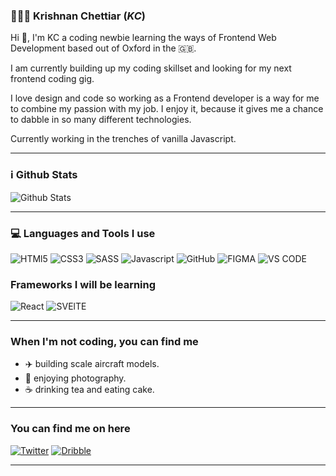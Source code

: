<!-- [![Header](https://media-exp1.licdn.com/dms/image/C4E16AQHpER4hEJGZFg/profile-displaybackgroundimage-shrink_350_1400/0/1622392375763?e=1646870400&v=beta&t=deOdwEUd8Rv8uQ7g2IlQYffffYbU0KzU9zzqNhwG0bo "Link to Krishnan Chettiar Portfolio")](https://kchettiar.com) -->

### 👨🏾‍💻 Krishnan Chettiar (*KC*)

Hi 👋, I'm KC a coding newbie learning the ways of Frontend Web Development based out of Oxford in the 🇬🇧.

 I am currently building up my coding skillset and looking for my next frontend coding gig.

I love design and code so working as a Frontend developer is a way for me to combine my passion with my job. I enjoy it, because it gives me a chance to dabble in so many different technologies.

 Currently working in the trenches of vanilla Javascript.

---

### ℹ️ Github Stats

![Github Stats](https://github-readme-stats.vercel.app/api?username=kchettiar1&theme=graywhite)

---

### 💻  Languages and Tools I use

![HTMl5](https://img.shields.io/badge/HTML5-DB4D25?style=for-the-badge&logo=html5&logoColor=white) ![CSS3](https://img.shields.io/badge/CSS3-126EB1?style=for-the-badge&logo=css3&logoColor=white) ![SASS](https://img.shields.io/badge/SASS-BF4080?style=for-the-badge&logo=sass&logoColor=white) ![Javascript](https://img.shields.io/badge/JavaScript-F7DF1E?style=for-the-badge&logo=javascript&logoColor=black) 
![GitHub](https://img.shields.io/badge/GitHub-24292E?style=for-the-badge&logo=github&logoColor=white) ![FIGMA](https://img.shields.io/badge/FIGMA-5452FF?style=for-the-badge&logo=figma&logoColor=white) ![VS CODE](https://img.shields.io/badge/VS%20Code-005BA4?style=for-the-badge&logo=visualstudiocode&logoColor=white)

### Frameworks I will be learning

![React](https://img.shields.io/badge/React-20232A?style=for-the-badge&logo=react&logoColor=61DAFB) ![SVElTE](https://img.shields.io/badge/svelte-FF3E00?style=for-the-badge&logo=svelte&logoColor=white)

---

### When I'm not coding, you can find me

- ✈️ building scale aircraft models.
- 📸 enjoying photography.
- ☕️ drinking tea and eating cake.

---

### You can find me on here

[![Twitter](https://img.shields.io/badge/@kchettiar-188CD8?style=for-the-badge&logo=twitter&logoColor=white)](https://www.twitter.com/kchettiar1) [![Dribble](https://img.shields.io/badge/@kchettiar-E4405F?style=for-the-badge&logo=dribbble&logoColor=white)](https://www.dribbble.com/kchettiar1)

---
